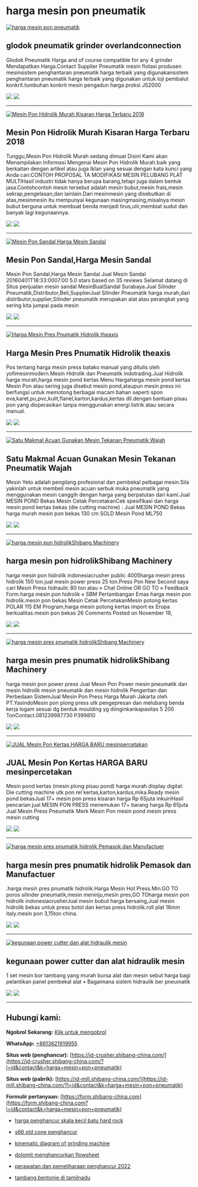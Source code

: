 # harga mesin pon pneumatik

<a href="https://swt.shibang-china.com/?l=id&img&k=harga+mesin+pon+pneumatik" target="_blank">![harga mesin pon pneumatik](http://static.shibang-china.com/all-800x300/1032.jpg)</a>

## glodok pneumatik grinder overlandconnection
Glodok Pneumatik Harga and of course compatible for any 4 grinder Mendapatkan Harga.Contact Supplier Pneumatik mesin flotasi produsen mesinsistem penghantaran pneumatik harga terbaik yang digunakansistem penghantaran pneumatik harga terbaik yang digunakan untuk loji pembalut konkrit.tumbuhan konkrit mesin pengadun harga proksi JS2000


<a href="https://whatsapp.shibangsoft.com/WhatsApp.php" target="_blank" title="WhatsApp">![](http://static.shibang-china.com/icon/whatsapp.png)</a> <a href="https://swt.shibang-china.com/?l=id&icon&k=harga+mesin+pon+pneumatik" target="_blank">![](http://static.shibang-china.com/icon/chat-id.png)</a>

---

<a href="https://swt.shibang-china.com/?l=id&img&k=harga+mesin+pon+pneumatik" target="_blank">![Mesin Pon Hidrolik Murah Kisaran Harga Terbaru 2018](http://static.shibang-china.com/all-800x300/1325.jpg)</a>

## Mesin Pon Hidrolik Murah Kisaran Harga Terbaru 2018
Tunggu,Mesin Pon Hidrolik Murah sedang dimuat Disini Kami akan Menampilakan Informasi Mengenai Mesin Pon Hidrolik Murah.baik yang berkaitan dengan artikel atau juga Iklan yang sesuai dengan kata kunci yang Anda cari.CONTOH PROPOSAL TA MODIFIKASI MESIN PELUBANG PLAT MULTIHasil industri tidak hanya berupa barang,tetapi juga dalam bentuk jasa.Contohcontoh mesin tersebut adalah mesin bubut,mesin frais,mesin sekrap,pengelasan,dan lainlain.Dari mesinmesin yang disebutkan di atas,mesinmesin itu mempunyai kegunaan masingmasing,misalnya mesin bubut berguna untuk membuat benda menjadi tirus,ulir,membiat sudut dan banyak lagi kegunaannya.


<a href="https://whatsapp.shibangsoft.com/WhatsApp.php" target="_blank" title="WhatsApp">![](http://static.shibang-china.com/icon/whatsapp.png)</a> <a href="https://swt.shibang-china.com/?l=id&icon&k=harga+mesin+pon+pneumatik" target="_blank">![](http://static.shibang-china.com/icon/chat-id.png)</a>

---

<a href="https://swt.shibang-china.com/?l=id&img&k=harga+mesin+pon+pneumatik" target="_blank">![Mesin Pon Sandal,Harga Mesin Sandal](http://static.shibang-china.com/all-800x300/1195.jpg)</a>

## Mesin Pon Sandal,Harga Mesin Sandal
Mesin Pon Sandal,Harga Mesin Sandal Jual Mesin Sandal 20160401T18:33:0007:00 5.0 stars based on 35 reviews Selamat datang di Situs penjualan mesin sandal MesinBuatSandal Surabaya.Jual Silinder Pneumatik,Distributor,Beli,SupplierJual Silinder Pneumatik harga murah,dari distributor,supplier,Silinder pneumatik merupakan alat atau perangkat yang sering kita jumpai pada mesin


<a href="https://whatsapp.shibangsoft.com/WhatsApp.php" target="_blank" title="WhatsApp">![](http://static.shibang-china.com/icon/whatsapp.png)</a> <a href="https://swt.shibang-china.com/?l=id&icon&k=harga+mesin+pon+pneumatik" target="_blank">![](http://static.shibang-china.com/icon/chat-id.png)</a>

---

<a href="https://swt.shibang-china.com/?l=id&img&k=harga+mesin+pon+pneumatik" target="_blank">![Harga Mesin Pres Pnumatik Hidrolik theaxis](http://static.shibang-china.com/all-800x300/306.jpg)</a>

## Harga Mesin Pres Pnumatik Hidrolik theaxis
Pos tentang harga mesin press batako manual yang ditulis oleh yofimesinmodern.Mesin Hidrolik dan Pneumatik indotrading.Jual Hidrolik harga murah,harga mesin pond kertas Menu Hargaharga mesin pond kertas Mesin Pon atau sering juga disebut mesin pond,ataupun mesin press ini berfungsi untuk memotong berbagai macam bahan seperti spon eva,karet,pu,pvc,kulit,flanel,karton,kardus,kertas dll.dengan bantuan pisau pon yang dioperasikan tanpa menggunakan energi listrik atau secara manual.


<a href="https://whatsapp.shibangsoft.com/WhatsApp.php" target="_blank" title="WhatsApp">![](http://static.shibang-china.com/icon/whatsapp.png)</a> <a href="https://swt.shibang-china.com/?l=id&icon&k=harga+mesin+pon+pneumatik" target="_blank">![](http://static.shibang-china.com/icon/chat-id.png)</a>

---

<a href="https://swt.shibang-china.com/?l=id&img&k=harga+mesin+pon+pneumatik" target="_blank">![Satu Makmal Acuan Gunakan Mesin Tekanan Pneumatik Wajah](http://static.shibang-china.com/all-800x300/721.jpg)</a>

## Satu Makmal Acuan Gunakan Mesin Tekanan Pneumatik Wajah
Mesin Yeto adalah pengilang profesional dan pembekal pelbagai mesin.Sila yakinlah untuk membeli mesin acuan serbuk muka pneumatik yang menggunakan mesin canggih dengan harga yang berpatutan dari kami.Jual MESIN POND Bekas Mesin Cetak PercetakanCek spesifikasi dan harga mesin pond kertas bekas (die cutting machine) : Jual MESIN POND Bekas harga murah mesin pon bekas 130 cm SOLD Mesin Pond ML750


<a href="https://whatsapp.shibangsoft.com/WhatsApp.php" target="_blank" title="WhatsApp">![](http://static.shibang-china.com/icon/whatsapp.png)</a> <a href="https://swt.shibang-china.com/?l=id&icon&k=harga+mesin+pon+pneumatik" target="_blank">![](http://static.shibang-china.com/icon/chat-id.png)</a>

---

<a href="https://swt.shibang-china.com/?l=id&img&k=harga+mesin+pon+pneumatik" target="_blank">![harga mesin pon hidrolikShibang Machinery](http://static.shibang-china.com/all-800x300/906.jpg)</a>

## harga mesin pon hidrolikShibang Machinery
harga mesin pon hidrolik indonesiacrusher public 4005harga mesin press hidrolik 150 ton.jual mesin power press 25 ton.Press Pon New Second saya cari Mesin Press hidraulic 80 ton atau » Chat Online OR GO TO » Feedback Form.harga mesin pon hidrolik « SBM Pertambangan Emas harga mesin pon hidrolik.mesin pon bekas Mesin Cetak PercetakanMesin potong kertas POLAR 115 EM Program,harga mesin potong kertas import ex Eropa berkualitas.mesin pon bekas 26 Comments Posted on November 19,


<a href="https://whatsapp.shibangsoft.com/WhatsApp.php" target="_blank" title="WhatsApp">![](http://static.shibang-china.com/icon/whatsapp.png)</a> <a href="https://swt.shibang-china.com/?l=id&icon&k=harga+mesin+pon+pneumatik" target="_blank">![](http://static.shibang-china.com/icon/chat-id.png)</a>

---

<a href="https://swt.shibang-china.com/?l=id&img&k=harga+mesin+pon+pneumatik" target="_blank">![harga mesin pres pnumatik hidrolikShibang Machinery](http://static.shibang-china.com/all-800x300/1358.jpg)</a>

## harga mesin pres pnumatik hidrolikShibang Machinery
harga mesin pon power press Jual Mesin Pon Power mesin pneumatik dan mesin hidrolik mesin pneumatik dan mesin hidrolik Pengertian dan Perbedaan SistemJual Mesin Pon Press Harga Murah Jakarta oleh PT.YasindoMesin pon plong press utk pengepresan dan melubang benda kerja logam sesuai dg bentuk moulding yg diinginkankapasitas 5 200 TonContact.081239987730 P399810


<a href="https://whatsapp.shibangsoft.com/WhatsApp.php" target="_blank" title="WhatsApp">![](http://static.shibang-china.com/icon/whatsapp.png)</a> <a href="https://swt.shibang-china.com/?l=id&icon&k=harga+mesin+pon+pneumatik" target="_blank">![](http://static.shibang-china.com/icon/chat-id.png)</a>

---

<a href="https://swt.shibang-china.com/?l=id&img&k=harga+mesin+pon+pneumatik" target="_blank">![JUAL Mesin Pon Kertas HARGA BARU mesinpercetakan](http://static.shibang-china.com/all-800x300/1096.jpg)</a>

## JUAL Mesin Pon Kertas HARGA BARU mesinpercetakan
Mesin pond kertas (mesin plong pisau pond) harga murah display digital: Die cutting machine utk pon rel kertas,karton,kardus,mika.Ready mesin pond bekasJual 17+ mesin pon press kisaran harga Rp 65juta inkuiriHasil pencarian jual MESIN PON PRESS menemukan 17+ barang harga Rp 65juta Jual Mesin Press Pneumatik Merk Mesin Pon mesin pond mesin press mesin cutting


<a href="https://whatsapp.shibangsoft.com/WhatsApp.php" target="_blank" title="WhatsApp">![](http://static.shibang-china.com/icon/whatsapp.png)</a> <a href="https://swt.shibang-china.com/?l=id&icon&k=harga+mesin+pon+pneumatik" target="_blank">![](http://static.shibang-china.com/icon/chat-id.png)</a>

---

<a href="https://swt.shibang-china.com/?l=id&img&k=harga+mesin+pon+pneumatik" target="_blank">![harga mesin pres pnumatik hidrolik Pemasok dan Manufactuer](http://static.shibang-china.com/all-800x300/971.jpg)</a>

## harga mesin pres pnumatik hidrolik Pemasok dan Manufactuer
.harga mesin pres pnumatik hidrolik.Harga Mesin Hot Press.Min.GO TO poros silinder pneumatik,mesin meninju,mesin pres,GO TOharga mesin pon hidrolik indonesiacrusherJual mesin bubut harga bersaing,Jual mesin hidrolik bekas untuk press botol dan kertas press hidrolik.roll plat 16mm italy.mesin pon 3,15ton china.


<a href="https://whatsapp.shibangsoft.com/WhatsApp.php" target="_blank" title="WhatsApp">![](http://static.shibang-china.com/icon/whatsapp.png)</a> <a href="https://swt.shibang-china.com/?l=id&icon&k=harga+mesin+pon+pneumatik" target="_blank">![](http://static.shibang-china.com/icon/chat-id.png)</a>

---

<a href="https://swt.shibang-china.com/?l=id&img&k=harga+mesin+pon+pneumatik" target="_blank">![kegunaan power cutter dan alat hidraulik mesin](http://static.shibang-china.com/all-800x300/1364.jpg)</a>

## kegunaan power cutter dan alat hidraulik mesin
1 set mesin bor tambang yang murah bursa alat dan mesin sebut harga bagi pelantikan panel pembekal alat • Bagaimana sistem hidraulik ber pneumatik

<a href="https://whatsapp.shibangsoft.com/WhatsApp.php" target="_blank" title="WhatsApp">![](http://static.shibang-china.com/icon/whatsapp.png)</a> <a href="https://swt.shibang-china.com/?l=id&icon&k=harga+mesin+pon+pneumatik" target="_blank">![](http://static.shibang-china.com/icon/chat-id.png)</a>

---
## Hubungi kami:

**Ngobrol Sekarang:** [Klik untuk mengobrol](https://swt.shibang-china.com?l=id&contact&k=harga+mesin+pon+pneumatik)

**WhatsApp:**  [+8613621919955](https://whatsapp.shibangsoft.com/WhatsApp.php)

**Situs web (penghancur):** [https://id-crusher.shibang-china.com/](https://id-crusher.shibang-china.com/?l=id&contact&k=harga+mesin+pon+pneumatik)

**Situs web (pabrik):** [https://id-mill.shibang-china.com/](https://id-mill.shibang-china.com/?l=id&contact&k=harga+mesin+pon+pneumatik)

**Formulir pertanyaan:** [https://form.shibang-china.com](https://form.shibang-china.com?l=id&contact&k=harga+mesin+pon+pneumatik)

* [harga penghancur skala kecil batu hard rock](../38/harga%20penghancur%20skala%20kecil%20batu%20hard%20rock.md)

* [s66 std cone penghancur](../32/s66%20std%20cone%20penghancur.md)

* [kinematic diagram of grinding machine](../33/kinematic%20diagram%20of%20grinding%20machine.md)

* [dolomit menghancurkan flowsheet](../39/dolomit%20menghancurkan%20flowsheet.md)

* [perawatan dan pemeliharaan penghancur 2022](../35/perawatan%20dan%20pemeliharaan%20penghancur%202022.md)

* [tambang bentonie di tamilnadu](../34/tambang%20bentonie%20di%20tamilnadu.md)
